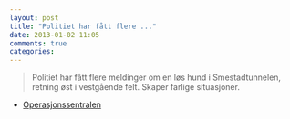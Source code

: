 ```yaml
---
layout: post
title: "Politiet har fått flere ..."
date: 2013-01-02 11:05
comments: true
categories: 
---
```


> Politiet har fått flere meldinger om en løs hund i Smestadtunnelen, retning øst i vestgående felt. Skaper farlige situasjoner. 
- [Operasjonssentralen](https://twitter.com/oslopolitiops/statuses/286548837508726784)
